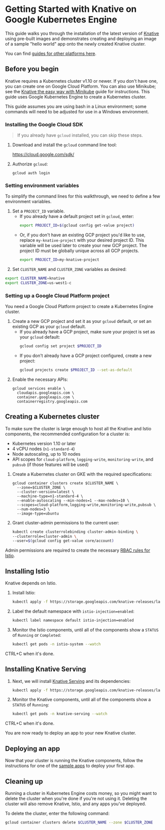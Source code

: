 # Getting Started with Knative on Google Kubernetes Engine

This guide walks you through the installation of the latest version of
[Knative](https://github.com/knative/serving) using pre-built images and
demonstrates creating and deploying an image of a sample "hello world" app onto
the newly created Knative cluster.

You can find [guides for other platforms here](README.md).

## Before you begin

Knative requires a Kubernetes cluster v1.10 or newer. If you don't have one,
you can create one on Google Cloud Platform. You can also use Minikube; see the
[Knative the easy way with Minikube](Knative-with-Minikube.md) guide for
instructions. This guide uses Google Kubernetes Engine to create a Kubernetes
cluster.

This guide assumes you are using bash in a Linux environment; some commands will
need to be adjusted for use in a Windows environment.

### Installing the Google Cloud SDK

> If you already have `gcloud` installed, you can skip these steps. 

1. Download and install the `gcloud` command line tool:

   https://cloud.google.com/sdk/

1. Authorize `gcloud`:

    ```
    gcloud auth login
    ```

### Setting environment variables

To simplify the command lines for this walkthrough, we need to define a few
environment variables.

1. Set a `PROJECT_ID` variable.
      * If you already have a default project set in `gcloud`, enter:
        ```bash
        export PROJECT_ID=$(gcloud config get-value project)
        ```
      * Or, if you don't have an existing GCP project you'd like to use, replace
      `my-knative-project` with your desired project ID. This variable will be
      used later to create your new GCP project. The project ID must be globally
      unique across all GCP projects.
        ```bash
        export PROJECT_ID=my-knative-project
        ```
1. Set `CLUSTER_NAME` and `CLUSTER_ZONE` variables as desired:
  ```bash
  export CLUSTER_NAME=knative
  export CLUSTER_ZONE=us-west1-c
  ```

### Setting up a Google Cloud Platform project

You need a Google Cloud Platform project to create a Kubernetes Engine cluster.

1. Create a new GCP project and set it as your `gcloud` default, or set an
  existing GCP as your `gcloud` default.
    * If you already have a GCP project, make sure your project is set as your
    `gcloud` default:
      ```bash
      gcloud config set project $PROJECT_ID
      ```
    * If you don't already have a GCP project configured, create a new project:
      ```bash
      gcloud projects create $PROJECT_ID --set-as-default
      ```
1. Enable the necessary APIs:
    ```
    gcloud services enable \
      cloudapis.googleapis.com \
      container.googleapis.com \
      containerregistry.googleapis.com
    ```

## Creating a Kubernetes cluster

To make sure the cluster is large enough to host all the Knative and
Istio components, the recommended configuration for a cluster is:

* Kubernetes version 1.10 or later
* 4 vCPU nodes (`n1-standard-4`)
* Node autoscaling, up to 10 nodes
* API scopes for `cloud-platform`, `logging-write`, `monitoring-write`, and
  `pubsub` (if those features will be used)

1. Create a Kubernetes cluster on GKE with the required specifications:
    ```
    gcloud container clusters create $CLUSTER_NAME \
      --zone=$CLUSTER_ZONE \
      --cluster-version=latest \
      --machine-type=n1-standard-4 \
      --enable-autoscaling --min-nodes=1 --max-nodes=10 \
      --scopes=cloud-platform,logging-write,monitoring-write,pubsub \
      --num-nodes=3 \
      --image-type=ubuntu
    ```  
1. Grant cluster-admin permissions to the current user: 
    ```bash
    kubectl create clusterrolebinding cluster-admin-binding \
    --clusterrole=cluster-admin \
    --user=$(gcloud config get-value core/account)
    ```

Admin permissions are required to create the necessary
[RBAC rules for Istio](https://istio.io/docs/concepts/security/rbac/).

## Installing Istio

Knative depends on Istio.

1. Install Istio:
    ```bash
    kubectl apply -f https://storage.googleapis.com/knative-releases/latest/istio.yaml
    ```
1. Label the default namespace with `istio-injection=enabled`:
    ```bash
    kubectl label namespace default istio-injection=enabled
    ```
1. Monitor the Istio components, until all of the components show a `STATUS` of
`Running` or `Completed`:
    ```bash
    kubectl get pods -n istio-system --watch
    ```

CTRL+C when it's done.

## Installing Knative Serving

1. Next, we will install [Knative Serving](https://github.com/knative/serving) and
its dependencies:
    ```bash
    kubectl apply -f https://storage.googleapis.com/knative-releases/latest/release.yaml
    ```
1. Monitor the Knative components, until all of the components show a `STATUS` of
`Running`:
    ```bash
    kubectl get pods -n knative-serving --watch
    ```

CTRL+C when it's done.

You are now ready to deploy an app to your new Knative cluster.

## Deploying an app

Now that your cluster is running the Knative components, follow the instructions
for one of the [sample apps](../serving/samples/README.md) to deploy your first
app.

## Cleaning up

Running a cluster in Kubernetes Engine costs money, so you might want to delete
the cluster when you're done if you're not using it. Deleting the cluster will
also remove Knative, Istio, and any apps you've deployed.

To delete the cluster, enter the following command:

```bash
gcloud container clusters delete $CLUSTER_NAME --zone $CLUSTER_ZONE
```
